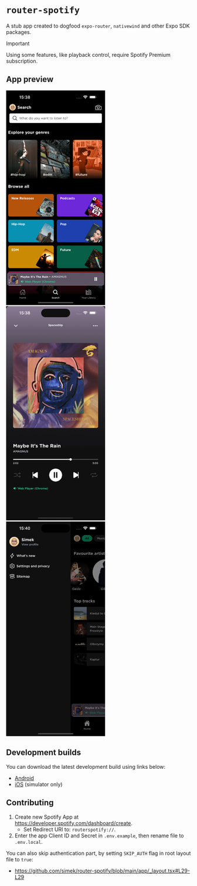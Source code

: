 # `router-spotify`

A stub app created to dogfood `expo-router`, `nativewind` and other Expo SDK packages.

> [!important]
> Using some features, like playback control, require Spotify Premium subscription.

## App preview

<img src=".github/assets/screen1.png" width="270" alt="Screenshot" />
<img src=".github/assets/screen2.png" width="270" alt="Screenshot" />
<img src=".github/assets/screen3.png" width="270" alt="Screenshot" />

## Development builds

You can download the latest development build using links below:
* [Android](https://expo.dev/accounts/simek/projects/router-spotify/builds/c03aa0b7-5e74-4d61-9eb2-53c37ceeb0dc)
* [iOS](https://expo.dev/accounts/simek/projects/router-spotify/builds/959bdfea-7fbb-4c06-aa7f-12072905d06a) (simulator only)

## Contributing

1. Create new Spotify App at https://developer.spotify.com/dashboard/create.
   * Set Redirect URI to: `routerspotify://`.
2. Enter the app Client ID and Secret in `.env.example`, then rename file to `.env.local`.

You can also skip authentication part, by setting `SKIP_AUTH` flag in root layout file to `true`:
* https://github.com/simek/router-spotify/blob/main/app/_layout.tsx#L29-L29
